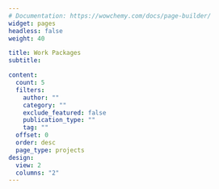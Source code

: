 ```yaml
---
# Documentation: https://wowchemy.com/docs/page-builder/
widget: pages
headless: false
weight: 40

title: Work Packages
subtitle:

content:
  count: 5
  filters:
    author: ""
    category: ""
    exclude_featured: false
    publication_type: ""
    tag: ""
  offset: 0
  order: desc
  page_type: projects
design:
  view: 2
  columns: "2"
---
```


